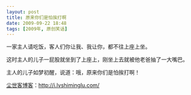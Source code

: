 ```yaml
---
layout: post
title: 原来你们是怕挨打啊
date: 2009-09-22 18:48
tags: [2009年, 原创笑话]
---
```

一家主人请吃饭，客人们你让我、我让你，都不往上座上坐。

这时主人的儿子一屁股就坐到了上座上，刚坐上去就被他老爸抽了一大嘴巴。

主人的儿子如梦初醒，说道：哦，原来你们是怕挨打啊！

<a href="http://i.lvshiminglu.com/">尘世客博客</a>：<a href="http://i.lvshiminglu.com/">http://i.lvshiminglu.com/</a>

